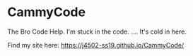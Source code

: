 # CammyCode
The Bro Code
Help. I'm stuck in the code. .... It's cold in here.

Find my site here: https://j4502-ss19.github.io/CammyCode/
